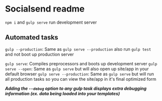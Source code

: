 # Socialsend readme
`npm i` and `gulp serve` run development server

## Automated tasks

`gulp --production`: Same as `gulp serve --production` also run `gulp test` and  not boot up production server

`gulp serve`: Compiles preprocessors and boots up development server
`gulp serve --open`: Same as `gulp serve` but will also open up site/app in your default browser
`gulp serve --production`: Same as `gulp serve` but will run all production tasks so you can view the site/app in it's final optimized form

***Adding the `--debug` option to any gulp task displays extra debugging information (ex. data being loaded into your templates)***
